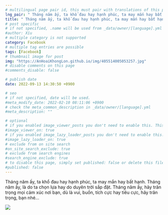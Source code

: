 ```yaml
---
# multilingual page pair id, this must pair with translations of this page. (This name must be unique)
lng_pair: " Tháng năm ấy, ta khổ đau hay hạnh phúc, ta may mắn hay bất hạnh "
title: " Tháng năm ấy, ta khổ đau hay hạnh phúc, ta may mắn hay bất hạnh "
# post specific
# if not specified, .name will be used from _data/owner/[language].yml
#author: Xíu
# multiple category is not supported
category: Facebook
# multiple tag entries are possible
tags: [Facebook]
# thumbnail image for post
img: "https://AnHoaiKhongLon.github.io/img/405514005053257.jpg"
# disable comments on this page
#comments_disable: false

# publish date
date: 2022-09-13 14:30:50 +0900

# seo
# if not specified, date will be used.
#meta_modify_date: 2022-02-10 08:11:06 +0900
# check the meta_common_description in _data/owner/[language].yml
#meta_description: ""

# optional
# if you enabled image_viewer_posts you don't need to enable this. This is only if image_viewer_posts = false
#image_viewer_on: true
# if you enabled image_lazy_loader_posts you don't need to enable this. This is only if image_lazy_loader_posts = false
#image_lazy_loader_on: true
# exclude from on site search
#on_site_search_exclude: true
# exclude from search engines
#search_engine_exclude: true
# to disable this page, simply set published: false or delete this file
#published: false
---
```


<!-- outline-start -->

Tháng năm ấy, ta khổ đau hay hạnh phúc, ta may mắn hay bất hạnh.
Tháng năm ấy, là do ta chọn lựa hay do duyên trời sắp đặt.
Tháng năm ấy, hãy trân trọng mọi cảm xúc nơi bạn, dù là vui, buồn, tích cực hay tiêu cực, hãy trân trọng, bạn nhé...

<!-- outline-end -->

<img src= "https://AnHoaiKhongLon.github.io/img/405514005053257.jpg">